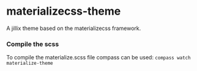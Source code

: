 # materializecss-theme
A jillix theme based on the materializecss framework.

### Compile the scss
To compile the materialize.scss file compass can be used:
`compass watch materialize-theme`
